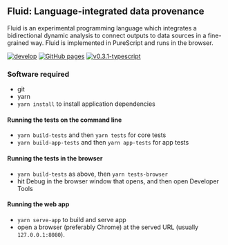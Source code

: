 ## Fluid: Language-integrated data provenance

Fluid is an experimental programming language which integrates a bidirectional dynamic analysis to connect outputs to data sources in a fine-grained way. Fluid is implemented in PureScript and runs in the browser.

[![develop](https://github.com/explorable-viz/fluid/actions/workflows/develop.yml/badge.svg)](https://github.com/explorable-viz/fluid/actions/workflows/develop.yml)
[![GitHub pages](https://github.com/explorable-viz/fluid/actions/workflows/pages/pages-build-deployment/badge.svg)](https://github.com/explorable-viz/fluid/actions/workflows/pages/pages-build-deployment)
[![v0.3.1-typescript](https://github.com/explorable-viz/fluid/actions/workflows/v0.3.1-typescript.yml/badge.svg)](https://github.com/explorable-viz/fluid/actions/workflows/v0.3.1-typescript.yml)

### Software required

- git
- yarn
- `yarn install` to install application dependencies

#### Running the tests on the command line

- `yarn build-tests` and then `yarn tests` for core tests
- `yarn build-app-tests` and then `yarn app-tests` for app tests

#### Running the tests in the browser

- `yarn build-tests` as above, then `yarn tests-browser`
- hit Debug in the browser window that opens, and then open Developer Tools

#### Running the web app

- `yarn serve-app` to build and serve app
- open a browser (preferably Chrome) at the served URL (usually `127.0.0.1:8080`).
